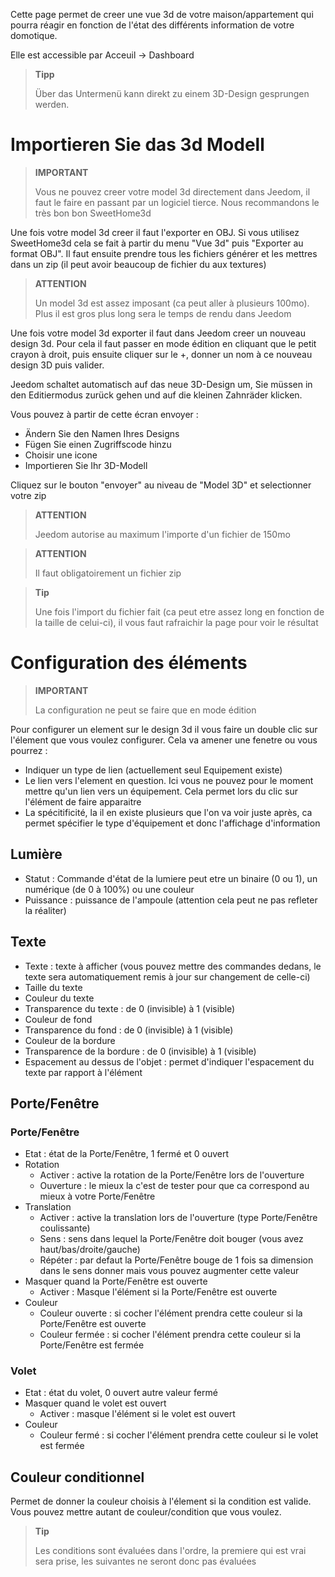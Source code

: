 Cette page permet de creer une vue 3d de votre maison/appartement qui pourra réagir en fonction de l'état des différents information de votre domotique.

Elle est accessible par Acceuil → Dashboard

> **Tipp**
>
> Über das Untermenü kann direkt zu einem 3D-Design gesprungen werden.

# Importieren Sie das 3d Modell 

> **IMPORTANT**
>
> Vous ne pouvez creer votre model 3d directement dans Jeedom, il faut le faire en passant par un logiciel tierce. Nous recommandons le très bon bon SweetHome3d

Une fois votre model 3d creer il faut l'exporter en OBJ. Si vous utilisez SweetHome3d cela se fait à partir du menu "Vue 3d" puis "Exporter au format OBJ". Il faut ensuite prendre tous les fichiers générer et les mettres dans un zip (il peut avoir beaucoup de fichier du aux textures)

> **ATTENTION**
>
> Un model 3d est assez imposant (ca peut aller à plusieurs 100mo). Plus il est gros plus long sera le temps de rendu dans Jeedom

Une fois votre model 3d exporter il faut dans Jeedom creer un nouveau design 3d. Pour cela il faut passer en mode édition en cliquant que le petit crayon à droit, puis ensuite cliquer sur le +, donner un nom à ce nouveau design 3D puis valider.

Jeedom schaltet automatisch auf das neue 3D-Design um, Sie müssen in den Editiermodus zurück gehen und auf die kleinen Zahnräder klicken.

Vous pouvez à partir de cette écran envoyer : 

- Ändern Sie den Namen Ihres Designs
- Fügen Sie einen Zugriffscode hinzu
- Choisir une icone
- Importieren Sie Ihr 3D-Modell

Cliquez sur le bouton "envoyer" au niveau de "Model 3D" et selectionner votre zip

> **ATTENTION**
>
> Jeedom autorise au maximum l'importe d'un fichier de 150mo

> **ATTENTION**
>
> Il faut obligatoirement un fichier zip

> **Tip**
>
> Une fois l'import du fichier fait (ca peut etre assez long en fonction de la taille de celui-ci), il vous faut rafraichir la page pour voir le résultat


# Configuration des éléments

> **IMPORTANT**
>
> La configuration ne peut se faire que en mode édition

Pour configurer un element sur le design 3d il vous faire un double clic sur l'élement que vous voulez configurer. Cela va amener une fenetre ou vous pourrez : 

- Indiquer un type de lien (actuellement seul Equipement existe)
- Le lien vers l'element en question. Ici vous ne pouvez pour le moment mettre qu'un lien vers un équipement. Cela permet lors du clic sur l'élément de faire apparaitre 
- La spécitificité, la il en existe plusieurs que l'on va voir juste après, ca permet spécifier le type d'équipement et donc l'affichage d'information

## Lumière

- Statut : Commande d'état de la lumiere peut etre un binaire (0 ou 1), un numérique (de 0 à 100%) ou une couleur
- Puissance : puissance de l'ampoule (attention cela peut ne pas refleter la réaliter)

## Texte

- Texte : texte à afficher (vous pouvez mettre des commandes dedans, le texte sera automatiquement remis à jour sur changement de celle-ci)
- Taille du texte
- Couleur du texte
- Transparence du texte : de 0 (invisible) à 1 (visible)
- Couleur de fond
- Transparence du fond : de 0 (invisible) à 1 (visible)
- Couleur de la bordure
- Transparence de la bordure : de 0 (invisible) à 1 (visible)
- Espacement au dessus de l'objet : permet d'indiquer l'espacement du texte par rapport à l'élément

## Porte/Fenêtre

### Porte/Fenêtre

- Etat : état de la Porte/Fenêtre, 1 fermé et 0 ouvert
- Rotation
    - Activer : active la rotation de la Porte/Fenêtre lors de l'ouverture
    - Ouverture : le mieux la c'est de tester pour que ca correspond au mieux à votre Porte/Fenêtre
- Translation
    - Activer : active la translation lors de l'ouverture (type Porte/Fenêtre coulissante)
    - Sens : sens dans lequel la Porte/Fenêtre doit bouger (vous avez haut/bas/droite/gauche)
    - Répéter : par defaut la Porte/Fenêtre bouge de 1 fois sa dimension dans le sens donner mais vous pouvez augmenter cette valeur
- Masquer quand la Porte/Fenêtre est ouverte    
    - Activer : Masque l'élément si la Porte/Fenêtre est ouverte
- Couleur
    - Couleur ouverte : si cocher l'élément prendra cette couleur si la Porte/Fenêtre est ouverte
    - Couleur fermée : si cocher l'élément prendra cette couleur si la Porte/Fenêtre est fermée

### Volet

- Etat : état du volet, 0 ouvert autre valeur fermé
- Masquer quand le volet est ouvert
    -  Activer : masque l'élément si le volet est ouvert
- Couleur
    - Couleur fermé : si cocher l'élément prendra cette couleur si le volet est fermée

## Couleur conditionnel

Permet de donner la couleur choisis à l'élement si la condition est valide. Vous pouvez mettre autant de couleur/condition que vous voulez. 

> **Tip**
>
> Les conditions sont évaluées dans l'ordre, la premiere qui est vrai sera prise, les suivantes ne seront donc pas évaluées